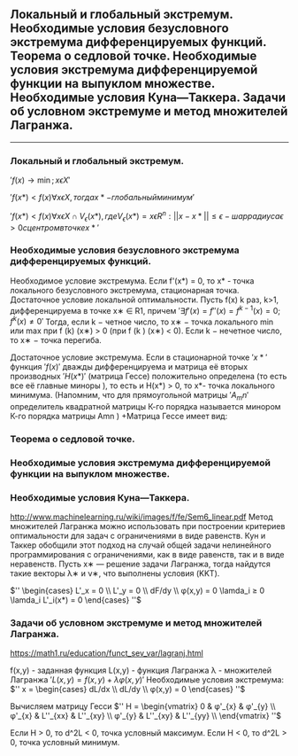 ## Локальный и глобальный экстремум. Необходимые условия безусловного экстремума дифференцируемых функций. Теорема о седловой точке. Необходимые условия экстремума дифференцируемой функции на выпуклом множестве. Необходимые условия Куна—Таккера. Задачи об условном экстремуме и метод множителей Лагранжа. 
---
### Локальный и глобальный экстремум. 

$'f(x) \to \min; xϵX'$

$'f(x*) < f(x) \forall xϵX, тогда x* - глобальный минимум'$

$'f(x*) < f(x) \forall xϵX\cap V_\epsilon(x*), где V_\epsilon(x*)=xϵR^n:||x-x*|| \leqslant \epsilon - шар радиуса \epsilon>0 c центром в точке x*'$

### Необходимые условия безусловного экстремума дифференцируемых функций. 

Необходимое условие экстремума.
Если f'(x*) = 0, то х* - точка локального безусловного экстремума, стационарная точка. 
Достаточное условие локальной оптимальности.
Пусть f(x) k раз, k>1, дифференцируема в точке x∗ ∈ R1, причем $'\exists f'(x) = f''(x) = f^{k-1}(x) = 0; f^k(x)\not = 0'$
Тогда, если k − четное число, то x∗ − точка локального min или max при f (k) (x∗) > 0 (при f (k ) (x∗) < 0). Если k − нечетное число, то x∗ − точка перегиба.

Достаточное условие экстремума. Если в стационарной точке $'х*'$ функция $'f(x)'$ дважды дифференцируема и матрица её вторых производных $'Н(х*)'$ (матрица Гессе) положительно определена (то есть все её главные миноры ), то есть и Н(х*) > 0, то х*- точка локального минимума. (Напомним, что для прямоугольной матрицы $'А_mn'$ определитель квадратной матрицы К-го порядка называется минором К-го порядка матрицы Аmn )
+Матрица Гессе имеет вид:

### Теорема о седловой точке. 


### Необходимые условия экстремума дифференцируемой функции на выпуклом множестве. 


### Необходимые условия Куна—Таккера. 
http://www.machinelearning.ru/wiki/images/f/fe/Sem6_linear.pdf
Метод множителей Лагранжа можно использовать при построении критериев оптимальности для задач с ограничениями в виде равенств. Кун и Таккер обобщили этот подход на случай общей задачи нелинейного программирования с ограничениями, как в виде равенств, так и в виде неравенств.
Пусть x∗ — решение задачи Лагранжа, тогда найдутся такие векторы λ∗ и ν∗, что выполнены условия (KKT).

$''
\begin{cases}
    L'_x = 0 \\
    L'_y = 0 \\
    dF/dy \\
    φ(x,y) = 0
    \lamda_i ≥ 0
    \lamda_i L'_i(x*) = 0
\end{cases}
''$


### Задачи об условном экстремуме и метод множителей Лагранжа. 
https://math1.ru/education/funct_sev_var/lagranj.html

f(x,y) - заданная функция
L(x,y) - функция Лагранжа
λ - множителей Лагранжа
$'L(x,y)=f(x,y)+λφ(x,y)'$
Необходимые условия экстремума:
$''
x = \begin{cases}
    dL/dx \\
    dL/dy \\
    φ(x,y) = 0
\end{cases}
''$

Вычисляем матрицу Гесси
$''
H = \begin{vmatrix}
    0 & φ'_{x} & φ'_{y} \\
    φ'_{x} & L''_{xx} & L''_{xy} \\
    φ'_{y} & L''_{xy} & L''_{yy} \\
\end{vmatrix}
''$

Если H > 0, то d^2L < 0, точка условный максимум.
Если H < 0, то d^2L > 0, точка  условный минимум.


